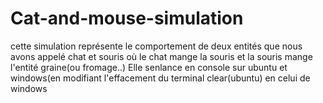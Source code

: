 # Cat-and-mouse-simulation
cette simulation représente le comportement de deux entités que nous avons appelé chat et souris où le chat mange la souris et la souris mange l'entité graine(ou fromage..)
Elle senlance en console sur  ubuntu et windows(en modifiant l'effacement du terminal clear(ubuntu) en celui de windows 
